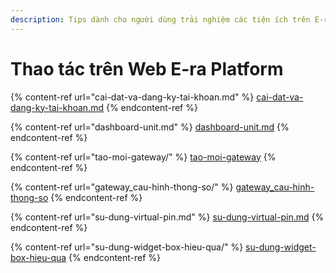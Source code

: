 ```yaml
---
description: Tips dành cho người dùng trải nghiệm các tiện ích trên E-ra Platform
---
```


# Thao tác trên Web E-ra Platform

{% content-ref url="cai-dat-va-dang-ky-tai-khoan.md" %}
[cai-dat-va-dang-ky-tai-khoan.md](cai-dat-va-dang-ky-tai-khoan.md)
{% endcontent-ref %}

{% content-ref url="dashboard-unit.md" %}
[dashboard-unit.md](dashboard-unit.md)
{% endcontent-ref %}

{% content-ref url="tao-moi-gateway/" %}
[tao-moi-gateway](tao-moi-gateway/)
{% endcontent-ref %}

{% content-ref url="gateway_cau-hinh-thong-so/" %}
[gateway\_cau-hinh-thong-so](gateway\_cau-hinh-thong-so/)
{% endcontent-ref %}

{% content-ref url="su-dung-virtual-pin.md" %}
[su-dung-virtual-pin.md](su-dung-virtual-pin.md)
{% endcontent-ref %}

{% content-ref url="su-dung-widget-box-hieu-qua/" %}
[su-dung-widget-box-hieu-qua](su-dung-widget-box-hieu-qua/)
{% endcontent-ref %}
